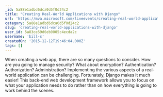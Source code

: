 ```yaml
---
_id: 5a88e1adbd6dca0d5f0d24c2
title: "Creating Real-World Applications with Django"
url: 'https://mva.microsoft.com/liveevents/creating-real-world-applications-with-django'
category: 5a88e1adbd6dca0d5f0d24c2
slug: 'creating-real-world-applications-with-django'
user_id: 5a83ce59d6eb0005c4ecda2c
username: 'bill-s'
createdOn: '2015-12-12T19:46:04.000Z'
tags: []
---
```


When creating a web app, there are so many questions to consider. How are you going to manage security? What about encryption? Authentication? Authorization? Administration? Implementing the various aspects of a real-world application can be challenging. Fortunately, Django makes it much easier! This back-end web development framework allows you to focus on what your application needs to do rather than on how everything is going to work behind the scenes.
